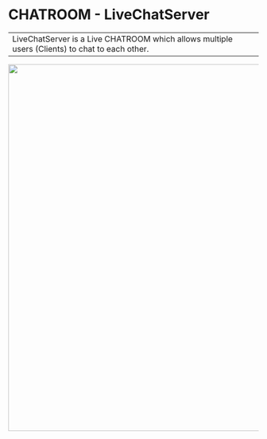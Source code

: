 # CHATROOM - LiveChatServer
<table>
<tr>
<td>
LiveChatServer is a Live CHATROOM which allows multiple users (Clients) to chat to each other.
</td>
</tr>
</table>

<p align="center">
<img src="http://iamrohitsuthar.000webhostapp.com/android/github/LiveChatServer/login.png" width="738">
</p>
